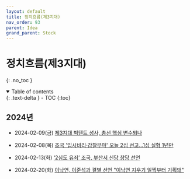 ```yaml
---
layout: default
title: 정치흐름(제3지대)
nav_order: 93
parent: Idea
grand_parent: Stock
---
```


# 정치흐름(제3지대)
{: .no_toc }

<details open markdown="block">
  <summary>
    Table of contents
  </summary>
  {: .text-delta }
- TOC
{:toc}
</details>
<!------------------------------------ STEP ------------------------------------>

## 2024년

* 2024-02-09(금) [제3지대 빅텐트 성사, 총선 핵심 변수되나](https://www.newsis.com/view/?id=NISX20240209_0002622989&cID=10320&pID=12000)

* 2024-02-08(목) [조국 '입시비리·감찰무마' 오늘 2심 선고…1심 실형 1년만](https://www.yna.co.kr/view/AKR20240207170100004?input=1195m)
* 2024-02-13(화) [‘2심도 유죄’ 조국, 부산서 신당 창당 선언](https://www.donga.com/news/Politics/article/all/20240213/123497023/1)
* 2024-02-20(화) [이낙연, 이준석과 결별 선언 "이낙연 지우기 일찍부터 기획돼"](https://news.jtbc.co.kr/article/article.aspx?news_id=NB12166132)







